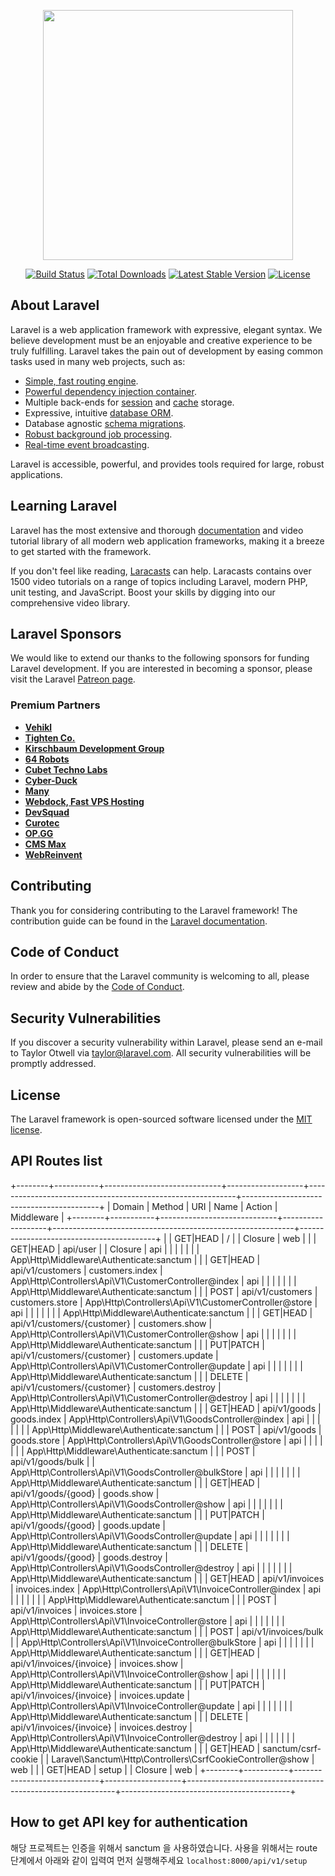 <p align="center"><a href="https://laravel.com" target="_blank"><img src="https://raw.githubusercontent.com/laravel/art/master/logo-lockup/5%20SVG/2%20CMYK/1%20Full%20Color/laravel-logolockup-cmyk-red.svg" width="400"></a></p>

<p align="center">
<a href="https://travis-ci.org/laravel/framework"><img src="https://travis-ci.org/laravel/framework.svg" alt="Build Status"></a>
<a href="https://packagist.org/packages/laravel/framework"><img src="https://img.shields.io/packagist/dt/laravel/framework" alt="Total Downloads"></a>
<a href="https://packagist.org/packages/laravel/framework"><img src="https://img.shields.io/packagist/v/laravel/framework" alt="Latest Stable Version"></a>
<a href="https://packagist.org/packages/laravel/framework"><img src="https://img.shields.io/packagist/l/laravel/framework" alt="License"></a>
</p>

## About Laravel

Laravel is a web application framework with expressive, elegant syntax. We believe development must be an enjoyable and creative experience to be truly fulfilling. Laravel takes the pain out of development by easing common tasks used in many web projects, such as:

- [Simple, fast routing engine](https://laravel.com/docs/routing).
- [Powerful dependency injection container](https://laravel.com/docs/container).
- Multiple back-ends for [session](https://laravel.com/docs/session) and [cache](https://laravel.com/docs/cache) storage.
- Expressive, intuitive [database ORM](https://laravel.com/docs/eloquent).
- Database agnostic [schema migrations](https://laravel.com/docs/migrations).
- [Robust background job processing](https://laravel.com/docs/queues).
- [Real-time event broadcasting](https://laravel.com/docs/broadcasting).

Laravel is accessible, powerful, and provides tools required for large, robust applications.

## Learning Laravel

Laravel has the most extensive and thorough [documentation](https://laravel.com/docs) and video tutorial library of all modern web application frameworks, making it a breeze to get started with the framework.

If you don't feel like reading, [Laracasts](https://laracasts.com) can help. Laracasts contains over 1500 video tutorials on a range of topics including Laravel, modern PHP, unit testing, and JavaScript. Boost your skills by digging into our comprehensive video library.

## Laravel Sponsors

We would like to extend our thanks to the following sponsors for funding Laravel development. If you are interested in becoming a sponsor, please visit the Laravel [Patreon page](https://patreon.com/taylorotwell).

### Premium Partners

- **[Vehikl](https://vehikl.com/)**
- **[Tighten Co.](https://tighten.co)**
- **[Kirschbaum Development Group](https://kirschbaumdevelopment.com)**
- **[64 Robots](https://64robots.com)**
- **[Cubet Techno Labs](https://cubettech.com)**
- **[Cyber-Duck](https://cyber-duck.co.uk)**
- **[Many](https://www.many.co.uk)**
- **[Webdock, Fast VPS Hosting](https://www.webdock.io/en)**
- **[DevSquad](https://devsquad.com)**
- **[Curotec](https://www.curotec.com/services/technologies/laravel/)**
- **[OP.GG](https://op.gg)**
- **[CMS Max](https://www.cmsmax.com/)**
- **[WebReinvent](https://webreinvent.com/?utm_source=laravel&utm_medium=github&utm_campaign=patreon-sponsors)**

## Contributing

Thank you for considering contributing to the Laravel framework! The contribution guide can be found in the [Laravel documentation](https://laravel.com/docs/contributions).

## Code of Conduct

In order to ensure that the Laravel community is welcoming to all, please review and abide by the [Code of Conduct](https://laravel.com/docs/contributions#code-of-conduct).

## Security Vulnerabilities

If you discover a security vulnerability within Laravel, please send an e-mail to Taylor Otwell via [taylor@laravel.com](mailto:taylor@laravel.com). All security vulnerabilities will be promptly addressed.

## License

The Laravel framework is open-sourced software licensed under the [MIT license](https://opensource.org/licenses/MIT).


## API Routes list

+--------+-----------+-----------------------------+-------------------+------------------------------------------------------------+------------------------------------------+
| Domain | Method    | URI                         | Name              | Action                                                     | Middleware                               |
+--------+-----------+-----------------------------+-------------------+------------------------------------------------------------+------------------------------------------+
|        | GET|HEAD  | /                           |                   | Closure                                                    | web                                      |
|        | GET|HEAD  | api/user                    |                   | Closure                                                    | api                                      |
|        |           |                             |                   |                                                            | App\Http\Middleware\Authenticate:sanctum |
|        | GET|HEAD  | api/v1/customers            | customers.index   | App\Http\Controllers\Api\V1\CustomerController@index       | api                                      |
|        |           |                             |                   |                                                            | App\Http\Middleware\Authenticate:sanctum |
|        | POST      | api/v1/customers            | customers.store   | App\Http\Controllers\Api\V1\CustomerController@store       | api                                      |
|        |           |                             |                   |                                                            | App\Http\Middleware\Authenticate:sanctum |
|        | GET|HEAD  | api/v1/customers/{customer} | customers.show    | App\Http\Controllers\Api\V1\CustomerController@show        | api                                      |
|        |           |                             |                   |                                                            | App\Http\Middleware\Authenticate:sanctum |
|        | PUT|PATCH | api/v1/customers/{customer} | customers.update  | App\Http\Controllers\Api\V1\CustomerController@update      | api                                      |
|        |           |                             |                   |                                                            | App\Http\Middleware\Authenticate:sanctum |
|        | DELETE    | api/v1/customers/{customer} | customers.destroy | App\Http\Controllers\Api\V1\CustomerController@destroy     | api                                      |
|        |           |                             |                   |                                                            | App\Http\Middleware\Authenticate:sanctum |
|        | GET|HEAD  | api/v1/goods                | goods.index       | App\Http\Controllers\Api\V1\GoodsController@index          | api                                      |
|        |           |                             |                   |                                                            | App\Http\Middleware\Authenticate:sanctum |
|        | POST      | api/v1/goods                | goods.store       | App\Http\Controllers\Api\V1\GoodsController@store          | api                                      |
|        |           |                             |                   |                                                            | App\Http\Middleware\Authenticate:sanctum |
|        | POST      | api/v1/goods/bulk           |                   | App\Http\Controllers\Api\V1\GoodsController@bulkStore      | api                                      |
|        |           |                             |                   |                                                            | App\Http\Middleware\Authenticate:sanctum |
|        | GET|HEAD  | api/v1/goods/{good}         | goods.show        | App\Http\Controllers\Api\V1\GoodsController@show           | api                                      |
|        |           |                             |                   |                                                            | App\Http\Middleware\Authenticate:sanctum |
|        | PUT|PATCH | api/v1/goods/{good}         | goods.update      | App\Http\Controllers\Api\V1\GoodsController@update         | api                                      |
|        |           |                             |                   |                                                            | App\Http\Middleware\Authenticate:sanctum |
|        | DELETE    | api/v1/goods/{good}         | goods.destroy     | App\Http\Controllers\Api\V1\GoodsController@destroy        | api                                      |
|        |           |                             |                   |                                                            | App\Http\Middleware\Authenticate:sanctum |
|        | GET|HEAD  | api/v1/invoices             | invoices.index    | App\Http\Controllers\Api\V1\InvoiceController@index        | api                                      |
|        |           |                             |                   |                                                            | App\Http\Middleware\Authenticate:sanctum |
|        | POST      | api/v1/invoices             | invoices.store    | App\Http\Controllers\Api\V1\InvoiceController@store        | api                                      |
|        |           |                             |                   |                                                            | App\Http\Middleware\Authenticate:sanctum |
|        | POST      | api/v1/invoices/bulk        |                   | App\Http\Controllers\Api\V1\InvoiceController@bulkStore    | api                                      |
|        |           |                             |                   |                                                            | App\Http\Middleware\Authenticate:sanctum |
|        | GET|HEAD  | api/v1/invoices/{invoice}   | invoices.show     | App\Http\Controllers\Api\V1\InvoiceController@show         | api                                      |
|        |           |                             |                   |                                                            | App\Http\Middleware\Authenticate:sanctum |
|        | PUT|PATCH | api/v1/invoices/{invoice}   | invoices.update   | App\Http\Controllers\Api\V1\InvoiceController@update       | api                                      |
|        |           |                             |                   |                                                            | App\Http\Middleware\Authenticate:sanctum |
|        | DELETE    | api/v1/invoices/{invoice}   | invoices.destroy  | App\Http\Controllers\Api\V1\InvoiceController@destroy      | api                                      |
|        |           |                             |                   |                                                            | App\Http\Middleware\Authenticate:sanctum |
|        | GET|HEAD  | sanctum/csrf-cookie         |                   | Laravel\Sanctum\Http\Controllers\CsrfCookieController@show | web                                      |
|        | GET|HEAD  | setup                       |                   | Closure                                                    | web                                      |
+--------+-----------+-----------------------------+-------------------+------------------------------------------------------------+------------------------------------------+


## How to get API key for authentication

해당 프로젝트는 인증을 위해서 sanctum 을 사용하였습니다. 사용을 위해서는 route 단계에서 아래와 같이 입력여 먼저 실행해주세요
<code>localhost:8000/api/v1/setup</code>
